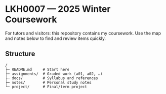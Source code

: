 # LKH0007 — 2025 Winter Coursework

For tutors and visitors: this repository contains my coursework. Use the map and notes below to find and review items quickly.

## Structure
```text
/
├─ README.md     # Start here
├─ assignments/  # Graded work (a01, a02, …)
├─ docs/         # Syllabus and references
├─ notes/        # Personal study notes
└─ project/      # Final/term project
